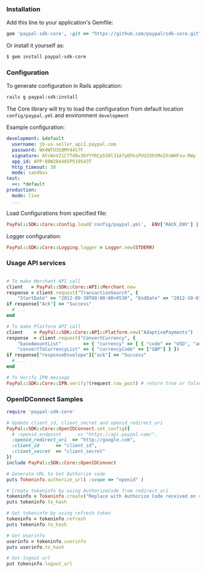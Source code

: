 ### Installation

Add this line to your application's Gemfile:

```ruby
gem 'paypal-sdk-core', :git => "https://github.com/paypal/sdk-core.git"
```

Or install it yourself as:

```sh
$ gem install paypal-sdk-core
```

### Configuration

To generate configuration in Rails application:

```sh
rails g paypal:sdk:install
```

The Core library will try to load the configuration from default location `config/paypal.yml` and environment `development`

Example configuration:

```yaml
development: &default
  username: jb-us-seller_api1.paypal.com
  password: WX4WTU3S8MY44S7F
  signature: AFcWxV21C7fd0v3bYYYRCpSSRl31A7yDhhsPUU2XhtMoZXsWHFxu-RWy
  app_id: APP-80W284485P519543T
  http_timeout: 30
  mode: sandbox
test:
  <<: *default
production:
  mode: live
  ...
```

Load Configurations from specified file:

```ruby
PayPal::SDK::Core::Config.load('config/paypal.yml',  ENV['RACK_ENV'] || 'development')
```

Logger configuration:

```ruby
PayPal::SDK::Core::Logging.logger = Logger.new(STDERR)
```

### Usage API services

```ruby

# To make Merchant API call
client   = PayPal::SDK::Core::API::Merchant.new
response = client.request("TransactionSearch", {
    "StartDate" => "2012-09-30T00:00:00+0530", "EndDate" => "2012-10-01T00:00:00+0530" })
if response["Ack"] == "Success"
  # ...
end

# To make Platform API call
client    = PayPal::SDK::Core::API::Platform.new("AdaptivePayments")
response  = client.request("ConvertCurrency", {
    "baseAmountList"        => { "currency" => [ { "code" => "USD", "amount" => "2.0"} ]},
    "convertToCurrencyList" => { "currencyCode" => ["GBP"] } })
if response["responseEnvelope"]["ack"] == "Success"
  # ...
end

# To Verify IPN message
PayPal::SDK::Core::IPN.verify?(request.raw_post) # return true or false

```

### OpenIDConnect Samples

```ruby
require 'paypal-sdk-core'

# Update client_id, client_secret and openid_redirect_uri
PayPal::SDK::Core::OpenIDConnect.set_config({
  # :openid_endpoint      => "https://api.paypal.com/",
  :openid_redirect_uri  => "http://google.com",
  :client_id      => "client_id",
  :client_secret  => "client_secret"
})
include PayPal::SDK::Core::OpenIDConnect

# Generate URL to Get Authorize code
puts Tokeninfo.authorize_url( :scope => "openid" )

# Create tokeninfo by using AuthorizeCode from redirect_uri
tokeninfo = Tokeninfo.create("Replace with Authorize Code received on redirect_uri")
puts tokeninfo.to_hash

# Get tokeninfo by using refresh token
tokeninfo = tokeninfo.refresh
puts tokeninfo.to_hash

# Get Userinfo
userinfo = tokeninfo.userinfo
puts userinfo.to_hash

# Get logout url
put tokeninfo.logout_url
```

